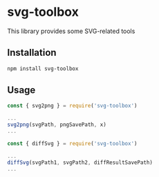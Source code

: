 # svg-toolbox
This library provides some SVG-related tools

## Installation
```bash
npm install svg-toolbox
```
## Usage
```js
const { svg2png } = require('svg-toolbox')

...
svg2png(svgPath, pngSavePath, x)
...
```

```js
const { diffSvg } = require('svg-toolbox')

...
diffSvg(svgPath1, svgPath2, diffResultSavePath)
...
```